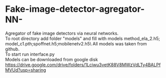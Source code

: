 # Fake-image-detector-agregator-NN-
Agregator of fake image detectors via neural networks.\
To root directory add folder "models" and fill with models method_ela_2.h5; model_c1.pth;spoffnet.h5;mobilenetv2.h5\ 
All models was taken from github.\
To start run interface.py\
Models can be downloaded from google disk https://drive.google.com/drive/folders/1Lciwu3vetK88V8MWzVdLTy4BALPfMVUd?usp=sharing
